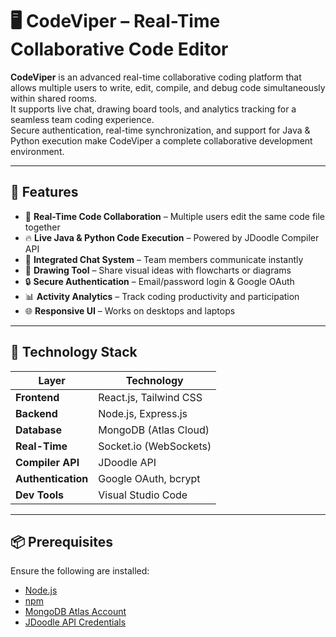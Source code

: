 # 🖥️ CodeViper – Real-Time Collaborative Code Editor

**CodeViper** is an advanced real-time collaborative coding platform that allows multiple users to write, edit, compile, and debug code simultaneously within shared rooms.  
It supports live chat, drawing board tools, and analytics tracking for a seamless team coding experience.  
Secure authentication, real-time synchronization, and support for Java & Python execution make CodeViper a complete collaborative development environment.

---

## 🚀 Features

- 👥 **Real-Time Code Collaboration** – Multiple users edit the same code file together
- 🔥 **Live Java & Python Code Execution** – Powered by JDoodle Compiler API
- 💬 **Integrated Chat System** – Team members communicate instantly
- 🎨 **Drawing Tool** – Share visual ideas with flowcharts or diagrams
- 🔒 **Secure Authentication** – Email/password login & Google OAuth
- 📊 **Activity Analytics** – Track coding productivity and participation
- 🌐 **Responsive UI** – Works on desktops and laptops

---

## 🧀 Technology Stack

| Layer              | Technology              |
|--------------------|--------------------------|
| **Frontend**       | React.js, Tailwind CSS   |
| **Backend**        | Node.js, Express.js      |
| **Database**       | MongoDB (Atlas Cloud)    |
| **Real-Time**      | Socket.io (WebSockets)   |
| **Compiler API**   | JDoodle API              |
| **Authentication** | Google OAuth, bcrypt     |
| **Dev Tools**      | Visual Studio Code       |

---

## 📦 Prerequisites

Ensure the following are installed:

- [Node.js](https://nodejs.org/)  
- [npm](https://www.npmjs.com/)  
- [MongoDB Atlas Account](https://www.mongodb.com/atlas)  
- [JDoodle API Credentials](https://www.jdoodle.com/compiler-api)  
